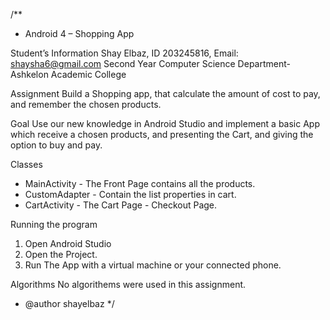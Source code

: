 /**
 * Android 4 – Shopping App

 Student’s Information
 Shay Elbaz, ID 203245816, Email: shaysha6@gmail.com
 Second Year Computer Science Department- Ashkelon Academic College

 Assignment
 Build a Shopping app, that calculate the amount of cost to pay, and remember the chosen products.

 Goal
 Use our new knowledge in Android Studio and implement a basic App which receive a chosen products,
 and presenting the Cart, and giving the option to buy and pay.

 Classes
 * MainActivity - The Front Page contains all the products.
 * CustomAdapter - Contain the list properties in cart.
 * CartActivity - The Cart Page - Checkout Page.

 Running the program
 1. Open Android Studio
 2. Open the Project.
 3. Run The App with a virtual machine or your connected phone.

 Algorithms
 No algorithems were used in this assignment.
 * @author shayelbaz
 */
